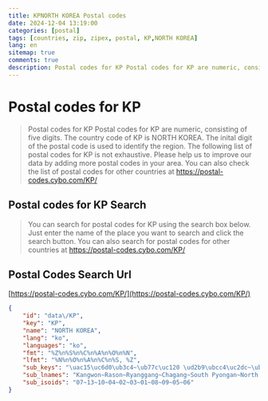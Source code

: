```yaml
---
title: KPNORTH KOREA Postal codes 
date: 2024-12-04 13:19:00
categories: [postal]
tags: [countries, zip, zipex, postal, KP,NORTH KOREA]
lang: en
sitemap: true
comments: true
description: Postal codes for KP Postal codes for KP are numeric, consisting of five digits. The country code of KP is NORTH KOREA. The inital digit of the postal code is used to identify the region. The following list of postal codes for KP is not exhaustive. Please help us to improve our data by adding more postal codes in your area. You can also check the list of postal codes for other countries at https://postal-codes.cybo.com/KP/
---
```


# Postal codes for KP
> Postal codes for KP Postal codes for KP are numeric, consisting of five digits. The country code of KP is NORTH KOREA. The inital digit of the postal code is used to identify the region. The following list of postal codes for KP is not exhaustive. Please help us to improve our data by adding more postal codes in your area. You can also check the list of postal codes for other countries at https://postal-codes.cybo.com/KP/

## Postal codes for KP Search 
> You can search for postal codes for KP using the search box below. Just enter the name of the place you want to search and click the search button. You can also search for postal codes for other countries at https://postal-codes.cybo.com/KP/

## Postal Codes Search Url

[https://postal-codes.cybo.com/KP/](https://postal-codes.cybo.com/KP/)
```json
{
    "id": "data\/KP",
    "key": "KP",
    "name": "NORTH KOREA",
    "lang": "ko",
    "languages": "ko",
    "fmt": "%Z%n%S%n%C%n%A%n%O%n%N",
    "lfmt": "%N%n%O%n%A%n%C%n%S, %Z",
    "sub_keys": "\uac15\uc6d0\ub3c4~\ub77c\uc120 \ud2b9\ubcc4\uc2dc~\ub7c9\uac15\ub3c4~\uc790\uac15\ub3c4~\ud3c9\uc548 \ub0a8\ub3c4~\ud3c9\uc548 \ubd81\ub3c4~\ud3c9\uc591 \uc9c1\ud560\uc2dc~\ud568\uacbd \ub0a8\ub3c4~\ud568\uacbd \ubd81\ub3c4~\ud669\ud574\ub0a8\ub3c4~\ud669\ud574\ubd81\ub3c4",
    "sub_lnames": "Kangwon~Rason~Ryanggang~Chagang~South Pyongan~North Pyongan~Pyongyang~South Hamgyong~North Hamgyong~South Hwanghae~North Hwanghae",
    "sub_isoids": "07~13~10~04~02~03~01~08~09~05~06"
}
```
